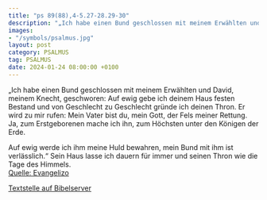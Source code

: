 ```yaml
---
title: "ps 89(88),4-5.27-28.29-30"
description: "„Ich habe einen Bund geschlossen mit meinem Erwählten und David, meinem Knecht, geschworen: Auf ewig gebe ich deinem Haus festen Bestand und von Geschlecht zu Geschlecht gründe ich deinen Thron.  Er wird zu mir rufen: Mein Vater bist du, mein Gott, der Fels meiner Rettung. Ja, zu...."
images:
- "/symbols/psalmus.jpg"
layout: post
category: PSALMUS
tag: PSALMUS
date: 2024-01-24 08:00:00 +0100
---
```

„Ich habe einen Bund geschlossen mit meinem Erwählten und David, meinem Knecht, geschworen:
Auf ewig gebe ich deinem Haus festen Bestand und von Geschlecht zu Geschlecht gründe ich deinen Thron. 
Er wird zu mir rufen: Mein Vater bist du, mein Gott, der Fels meiner Rettung.
Ja, zum Erstgeborenen mache ich ihn, zum Höchsten unter den Königen der Erde.<!--more-->

Auf ewig werde ich ihm meine Huld bewahren, mein Bund mit ihm ist verlässlich.“ 
Sein Haus lasse ich dauern für immer und seinen Thron wie die Tage des Himmels.<br>
[Quelle: Evangelizo](https://evangeliumtagfuertag.org/DE/gospel)

[Textstelle auf Bibelserver](https://www.bibleserver.com/EU/ps89(88),4-5.27-28.29-30)
